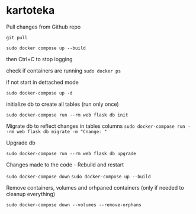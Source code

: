 # kartoteka

Pull changes from Github repo

```git pull```

```sudo docker compose up --build```

then Ctrl+C to stop logging

check if containers are running
```sudo docker ps```

if not 
start in dettached mode

```sudo docker-compose up -d```

initialize db to create all tables (run only once)

```sudo docker-compose run --rm web flask db init```

Migrate db to reflect changes in tables columns
```sudo docker-compose run --rm web flask db migrate -m "Cnange: "```

Upgrade db

```sudo docker-compose run --rm web flask db upgrade```

Changes made to the code - Rebuild and restart

```sudo docker-compose down```
```sudo docker-compose up --build```

Remove containers, volumes and orhpaned containers (only if needed to cleanup everything)

```sudo docker-compose down --volumes --remove-orphans```

